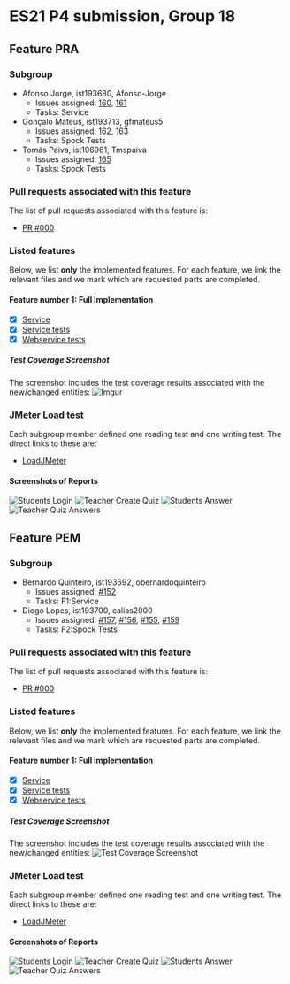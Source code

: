 # ES21 P4 submission, Group 18

## Feature PRA

### Subgroup

 - Afonso Jorge, ist193680, Afonso-Jorge
   + Issues assigned: [160](https://github.com/tecnico-softeng/es21-g18/projects/7#card-61065418), [161](https://github.com/tecnico-softeng/es21-g18/projects/7#card-61039502)
   + Tasks: Service
 - Gonçalo Mateus, ist193713, gfmateus5
   + Issues assigned: [162](https://github.com/tecnico-softeng/es21-g18/projects/7#card-61039515), [163](https://github.com/tecnico-softeng/es21-g18/projects/7#card-61039548)
   + Tasks: Spock Tests
 - Tomás Paiva, ist196961, Tmspaiva
   + Issues assigned: [165](https://github.com/tecnico-softeng/es21-g18/projects/7#card-61039588)
   + Tasks: Spock Tests
   
 
### Pull requests associated with this feature

The list of pull requests associated with this feature is:
  
   - [PR #000](https://github.com)
   
 
### Listed features

Below, we list **only** the implemented features. For each feature, we link the relevant files and we mark which are requested parts are completed.

#### Feature number 1: Full Implementation

 - [x] [Service](https://github.com/tecnico-softeng/es21-g18/tree/pra/backend/src/main/java/pt/ulisboa/tecnico/socialsoftware/tutor)
 - [x] [Service tests](https://github.com/tecnico-softeng/es21-g18/tree/pra/backend/src/test/groovy/pt/ulisboa/tecnico/socialsoftware/tutor/answer/service)
 - [x] [Webservice tests](https://github.com/tecnico-softeng/es21-g18/blob/pra/backend/src/test/groovy/pt/ulisboa/tecnico/socialsoftware/tutor/impexp/service/ImportExportOpenAnswerAnswersTest.groovy)
   
##### Test Coverage Screenshot

The screenshot includes the test coverage results associated with the new/changed entities:
![Imgur](https://i.imgur.com/AEY7EYZ.png)


### JMeter Load test

Each subgroup member defined one reading test and one writing test. The direct links to these are:

- [LoadJMeter](https://github.com/tecnico-softeng/es21-g18/blob/pra/backend/jmeter/answer/quiz-answer-open-answer.jmx)


#### Screenshots of Reports

![Students Login](https://i.imgur.com/kvZKylJ.png)
![Teacher Create Quiz](https://i.imgur.com/0X5ricf.png)
![Students Answer](https://i.imgur.com/XWTyAw5.png)
![Teacher Quiz Answers](https://i.imgur.com/rqKvqJp.png)



## Feature PEM

### Subgroup

- Bernardo Quinteiro, ist193692, obernardoquinteiro
    + Issues assigned: [#152](https://github.com/tecnico-softeng/es21-g18/projects/7#card-60892572)
    + Tasks: F1:Service
- Diogo Lopes, ist193700, calias2000
    + Issues assigned: [#157](https://github.com/tecnico-softeng/es21-g18/projects/7#card-61038063), [#156](https://github.com/tecnico-softeng/es21-g18/projects/7#card-61038100), [#155](https://github.com/tecnico-softeng/es21-g18/projects/7#card-61038216), [#159](https://github.com/tecnico-softeng/es21-g18/projects/7#card-61054076)
    + Tasks: F2:Spock Tests


### Pull requests associated with this feature

The list of pull requests associated with this feature is:

 - [PR #000](https://github.com)


### Listed features

Below, we list **only** the implemented features. For each feature, we link the relevant files and we mark which are requested parts are completed.

#### Feature number 1: Full implementation

- [x] [Service](https://github.com)
- [x] [Service tests](https://github.com)
- [x] [Webservice tests](https://github.com)

##### Test Coverage Screenshot

The screenshot includes the test coverage results associated with the new/changed entities:
![Test Coverage Screenshot](https://imgur.com/cd4vvEI.png)


### JMeter Load test

Each subgroup member defined one reading test and one writing test. The direct links to these are:

- [LoadJMeter](https://github.com/tecnico-softeng/es21-g18/blob/pem/backend/jmeter/answer/quiz-answer-muliple-choice.jmx)


#### Screenshots of Reports

![Students Login](https://imgur.com/RDi9YUu.png)
![Teacher Create Quiz](https://imgur.com/j4vf0wn.png)
![Students Answer](https://imgur.com/EkMEI4z.png)
![Teacher Quiz Answers](https://imgur.com/xrpfv7r.png)